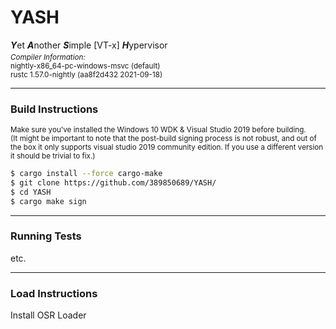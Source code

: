 # YASH
***Y***et ***A***nother ***S***imple [VT-x] ***H***ypervisor
<sub><br><i>Compiler Information:</i><br>
nightly-x86_64-pc-windows-msvc (default)<br>
rustc 1.57.0-nightly (aa8f2d432 2021-09-18)<br></sub>
***

### Build Instructions
<sub>Make sure you've installed the Windows 10 WDK & Visual Studio 2019 before building.</sub><br>
<sub>(It might be important to note that the post-build signing process is not robust, and out of the box it only supports visual studio 2019 community edition. If you use a different version it should be trivial to fix.)
```sh
$ cargo install --force cargo-make
$ git clone https://github.com/389850689/YASH/
$ cd YASH
$ cargo make sign
```
***
### Running Tests
etc.
***
### Load Instructions
Install OSR Loader
 
